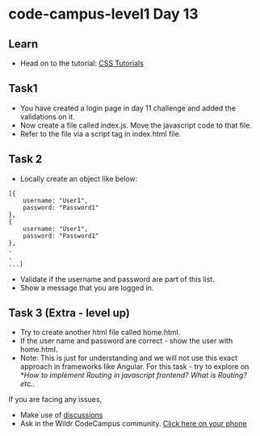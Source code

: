 # code-campus-level1 Day 13

## Learn
- Head on to the tutorial: [CSS Tutorials](https://www.w3schools.com/css/)

## Task1
- You have created a login page in day 11 challenge and added the validations on it.
- Now create a file called index.js. Move the javascript code to that file.
- Refer to the file via a script tag in index.html file.

## Task 2
- Locally create an object like below:
```
[{
    username: "User1",
    password: "Password1"
},
{
    username: "User1",
    password: "Password1"
},
.
.
...]
```
- Validate if the username and password are part of this list.
- Show a message that you are logged in.

## Task 3 (Extra - level up)
- Try to create another html file called home.html.
- If the user name and password are correct - show the user with home.html.
- Note: This is just for understanding and we will not use this exact approach in frameworks like Angular. For this task - try to explore on **How to implement Routing in javascript frontend? What is Routing? etc..*

If you are facing any issues, 
- Make use of [discussions](https://github.com/kfuture2024/code-campus-level1/discussions/14) 
- Ask in the Wildr CodeCampus community. 
[Click here on your phone](https://wildr.com/invite/ioaN)
